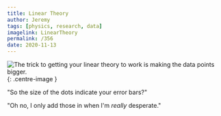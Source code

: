 ```yaml
---
title: Linear Theory
author: Jeremy
tags: [physics, research, data]
imagelink: LinearTheory
permalink: /356
date: 2020-11-13
---
```


![The trick to getting your linear theory to work is making the data points bigger.](https://res.cloudinary.com/dh3hm8pb7/image/upload/c_scale,q_auto:best/v1535842782/Handwaving/Published/LinearTheory.png){: .centre-image }

"So the size of the dots indicate your error bars?"

"Oh no, I only add those in when I'm *really* desperate."
